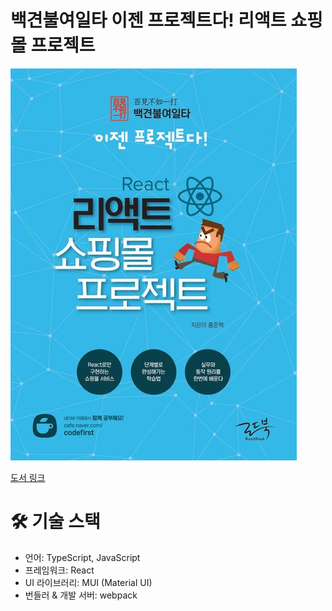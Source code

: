 # 백견불여일타 이젠 프로젝트다! 리액트 쇼핑몰 프로젝트
![alt text](image.jpg)

[도서 링크](https://product.kyobobook.co.kr/detail/S000213017600)

# 🛠 기술 스택
- 언어: TypeScript, JavaScript
- 프레임워크: React
- UI 라이브러리: MUI (Material UI)
- 번들러 & 개발 서버: webpack
